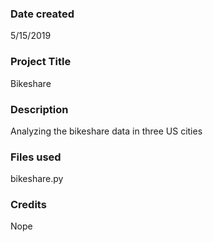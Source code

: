 ### Date created
5/15/2019

### Project Title
Bikeshare 

### Description
Analyzing the bikeshare data in three US cities

### Files used
bikeshare.py

### Credits
Nope
